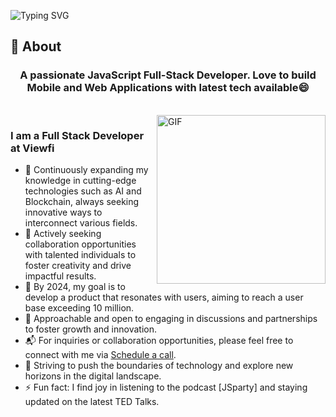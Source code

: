 ![Typing SVG](https://readme-typing-svg.herokuapp.com?font=Architects+Daughter&color=000000&size=30&lines=Hey!+It's+Aakash!+👋;I'm+a+Front+End+Developer;I'm+a+Mobile+App+Developer;;I'm+a+Full+Stack+Developer)
<!-- <h1 align="center">Hi 👋, I'm Thomas</h1> -->

## 🧐 About

<h3 align="center">A passionate JavaScript Full-Stack Developer. 
Love to build Mobile and Web Applications with latest tech available😄
</h3>

<br>

<img align="right" margin-top="20px" height="270px" alt="GIF" src="https://cdn.dribbble.com/users/1059583/screenshots/4171367/coding-freak.gif" />

### I am a Full Stack Developer at Viewfi
- 🌱 Continuously expanding my knowledge in cutting-edge technologies such as AI and Blockchain, always seeking innovative ways to interconnect various fields.
- 👯 Actively seeking collaboration opportunities with talented individuals to foster creativity and drive impactful results.
- 🥅 By 2024, my goal is to develop a product that resonates with users, aiming to reach a user base exceeding 10 million.
- 💬 Approachable and open to engaging in discussions and partnerships to foster growth and innovation.
- 📬 For inquiries or collaboration opportunities, please feel free to connect with me via [Schedule a call](https://calendly.com/talk30mins-thomas/30min).
- 🧗 Striving to push the boundaries of technology and explore new horizons in the digital landscape.
- ⚡ Fun fact: I find joy in listening to the podcast [JSparty] and staying updated on the latest TED Talks.
<!-- ### Blogs posts -->
<!-- BLOG-POST-LIST:START -->
<!-- BLOG-POST-LIST:END -->
</br>




